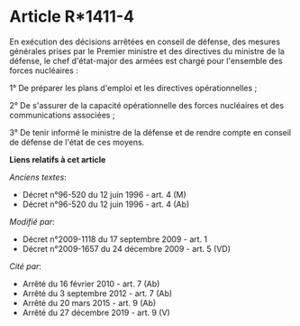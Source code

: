 # Article R*1411-4

En exécution des décisions arrêtées en conseil de défense, des mesures générales prises par le Premier ministre et des
directives du ministre de la défense, le chef d'état-major des armées est chargé pour l'ensemble des forces nucléaires : 

1° De préparer les plans d'emploi et les directives opérationnelles ; 

2° De s'assurer de la capacité opérationnelle des forces nucléaires et des communications associées ; 

3° De tenir informé le ministre de la défense et de rendre compte en conseil de défense de l'état de ces moyens.

**Liens relatifs à cet article**

_Anciens textes_:

  - Décret n°96-520 du 12 juin 1996 - art. 4 (M)
  - Décret n°96-520 du 12 juin 1996 - art. 4 (Ab)

_Modifié par_:

  - Décret n°2009-1118 du 17 septembre 2009 - art. 1
  - Décret n°2009-1657 du 24 décembre 2009 - art. 5 (VD)

_Cité par_:

  - Arrêté du 16 février 2010 - art. 7 (Ab)
  - Arrêté du 3 septembre 2012 - art. 7 (Ab)
  - Arrêté du 20 mars 2015 - art. 9 (Ab)
  - Arrêté du 27 décembre 2019 - art. 9 (V)
